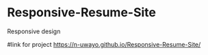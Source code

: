 # Responsive-Resume-Site
Responsive design

#link for project
https://n-uwayo.github.io/Responsive-Resume-Site/